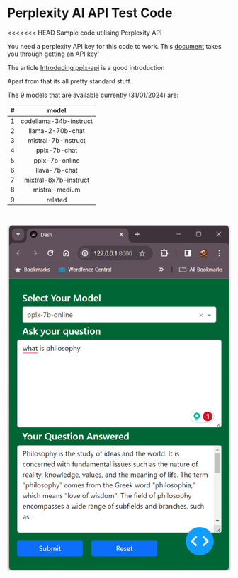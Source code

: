 # Perplexity AI API Test Code
<<<<<<< HEAD
Sample code utilising Perplexity API<p>
You need a perplexity API key for this code to work. This [document](https://docs.perplexity.ai/docs/getting-started) takes you through getting an API key' 

The article [Introducing pplx-api](https://blog.perplexity.ai/blog/introducing-pplx-api) is a good introduction



Apart from that its all pretty standard stuff. 

The 9 models that are available currently (31/01/2024) are:

| # |          model         |
|---|:----------------------:|
| 1 | codellama-34b-instruct |
| 2 |    llama-2-70b-chat    |
| 3 |   mistral-7b-instruct  |
| 4 |      pplx-7b-chat      |
| 5 |     pplx-7b-online     |
| 6 |      llava-7b-chat     |
| 7 |  mixtral-8x7b-instruct |
| 8 |     mistral-medium     |
| 9 |         related        |

<br>

![img.png](img.png)

